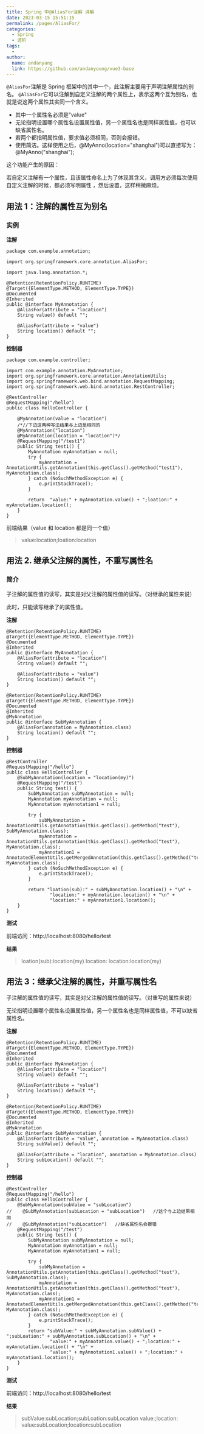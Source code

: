 ```yaml
---
title: Spring 中@AliasFor注解 详解
date: 2023-03-15 15:51:15
permalink: /pages/AliasFor/
categories:
  - Spring
  - 进阶
tags:
  -
author:
  name: andanyang
  link: https://github.com/andanyoung/vue3-base
---
```


`@AliasFor`注解是 Spring 框架中的其中一个，此注解主要用于声明注解属性的别名。
`@AliasFor`它可以注解到自定义注解的两个属性上，表示这两个互为别名，也就是说这两个属性其实同一个含义。

- 其中一个属性名必须是"value"
- 无论指明设置哪个属性名设置属性值，另一个属性名也是同样属性值，也可以缺省属性名。
- 若两个都指明属性值，要求值必须相同，否则会报错。
- 使用简洁。这样使用之后，@MyAnno(location="shanghai")可以直接写为：@MyAnno("shanghai");

这个功能产生的原因：

若自定义注解有一个属性，且该属性命名上为了体现其含义，调用方必须每次使用自定义注解的时候，都必须写明属性 ，然后设置，这样稍微麻烦。

## 用法 1：注解的属性互为别名

### 实例

**注解**

```
package com.example.annotation;

import org.springframework.core.annotation.AliasFor;

import java.lang.annotation.*;

@Retention(RetentionPolicy.RUNTIME)
@Target({ElementType.METHOD, ElementType.TYPE})
@Documented
@Inherited
public @interface MyAnnotation {
    @AliasFor(attribute = "location")
    String value() default "";

    @AliasFor(attribute = "value")
    String location() default "";
}
```

**控制器**

```
package com.example.controller;

import com.example.annotation.MyAnnotation;
import org.springframework.core.annotation.AnnotationUtils;
import org.springframework.web.bind.annotation.RequestMapping;
import org.springframework.web.bind.annotation.RestController;

@RestController
@RequestMapping("/hello")
public class HelloController {

    @MyAnnotation(value = "location")
    /*//下边这两种写法结果与上边是相同的
    @MyAnnotation("location")
    @MyAnnotation(location = "location")*/
    @RequestMapping("/test1")
    public String test1() {
        MyAnnotation myAnnotation = null;
        try {
            myAnnotation = AnnotationUtils.getAnnotation(this.getClass().getMethod("test1"), MyAnnotation.class);
        } catch (NoSuchMethodException e) {
            e.printStackTrace();
        }

        return  "value:" + myAnnotation.value() + ";loation:" + myAnnotation.location();
    }
}
```

前端结果（value 和 location 都是同一个值）

> value:location;loation:location

## 用法 2. 继承父注解的属性，不重写属性名

### 简介

子注解的属性值的读写，其实是对父注解的属性值的读写。（对继承的属性来说）

此时，只能读写继承了的属性值。

**注解**

```
@Retention(RetentionPolicy.RUNTIME)
@Target({ElementType.METHOD, ElementType.TYPE})
@Documented
@Inherited
public @interface MyAnnotation {
    @AliasFor(attribute = "location")
    String value() default "";

    @AliasFor(attribute = "value")
    String location() default "";
}
```

```
@Retention(RetentionPolicy.RUNTIME)
@Target({ElementType.METHOD, ElementType.TYPE})
@Documented
@Inherited
@MyAnnotation
public @interface SubMyAnnotation {
    @AliasFor(annotation = MyAnnotation.class)
    String location() default "";
}
```

**控制器**

```
@RestController
@RequestMapping("/hello")
public class HelloController {
    @SubMyAnnotation(location = "location(my)")
    @RequestMapping("/test")
    public String test() {
        SubMyAnnotation subMyAnnotation = null;
        MyAnnotation myAnnotation = null;
        MyAnnotation myAnnotation1 = null;

        try {
            subMyAnnotation = AnnotationUtils.getAnnotation(this.getClass().getMethod("test"), SubMyAnnotation.class);
            myAnnotation = AnnotationUtils.getAnnotation(this.getClass().getMethod("test"), MyAnnotation.class);
            myAnnotation1 = AnnotatedElementUtils.getMergedAnnotation(this.getClass().getMethod("test"), MyAnnotation.class);
        } catch (NoSuchMethodException e) {
            e.printStackTrace();
        }

        return "loation(sub):" + subMyAnnotation.location() + "\n" +
                "location:" + myAnnotation.location() + "\n" +
                "location:" + myAnnotation1.location();
    }
}
```

**测试**

前端访问：http://localhost:8080/hello/test

**结果**

> loation(sub):location(my)
> location:
> location:location(my)

## 用法 3：继承父注解的属性，并重写属性名

子注解的属性值的读写，其实是对父注解的属性值的读写。（对重写的属性来说）

无论指明设置哪个属性名设置属性值，另一个属性名也是同样属性值，不可以缺省属性名。

**注解**

```
@Retention(RetentionPolicy.RUNTIME)
@Target({ElementType.METHOD, ElementType.TYPE})
@Documented
@Inherited
public @interface MyAnnotation {
    @AliasFor(attribute = "location")
    String value() default "";

    @AliasFor(attribute = "value")
    String location() default "";
}
```

```
@Retention(RetentionPolicy.RUNTIME)
@Target({ElementType.METHOD, ElementType.TYPE})
@Documented
@Inherited
@MyAnnotation
public @interface SubMyAnnotation {
    @AliasFor(attribute = "value", annotation = MyAnnotation.class)
    String subValue() default "";

    @AliasFor(attribute = "location", annotation = MyAnnotation.class)
    String subLocation() default "";
}
```

**控制器**

```
@RestController
@RequestMapping("/hello")
public class HelloController {
    @SubMyAnnotation(subValue = "subLocation")
//    @SubMyAnnotation(subLocation = "subLocation")   //这个与上边结果相同
//    @SubMyAnnotation("subLocation")   //缺省属性名会报错
    @RequestMapping("/test")
    public String test() {
        SubMyAnnotation subMyAnnotation = null;
        MyAnnotation myAnnotation = null;
        MyAnnotation myAnnotation1 = null;

        try {
            subMyAnnotation = AnnotationUtils.getAnnotation(this.getClass().getMethod("test"), SubMyAnnotation.class);
            myAnnotation = AnnotationUtils.getAnnotation(this.getClass().getMethod("test"), MyAnnotation.class);
            myAnnotation1 = AnnotatedElementUtils.getMergedAnnotation(this.getClass().getMethod("test"), MyAnnotation.class);
        } catch (NoSuchMethodException e) {
            e.printStackTrace();
        }
        return "subValue:" + subMyAnnotation.subValue() + ";subLoation:" + subMyAnnotation.subLocation() + "\n" +
                "value:" + myAnnotation.value() + ";location:" + myAnnotation.location() + "\n" +
                "value:" + myAnnotation1.value() + ";location:" + myAnnotation1.location();
    }
}
```

**测试**

前端访问：http://localhost:8080/hello/test

**结果**

> subValue:subLocation;subLoation:subLocation
> value:;location:
> value:subLocation;location:subLocation
